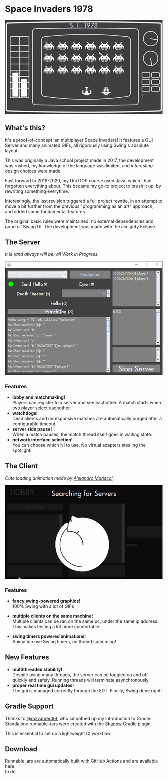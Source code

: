 # Space Invaders 1978

<p align="center">
  <img src="assets/client_gameplay.gif">
</p>

## What's this?

It's a proof-of-concept lan multiplayer Space Invaders! It features a GUI Server and many animated GIFs, all rigorously using Swing's absolute layout.

This was originally a Java school project made in 2017, the development was rushed, my knowledge of the language was limited, and *interesting* design choices were made.

Fast forward to 2019-2020, my Uni OOP course used Java, which I had forgotten everything about. This became my go-to project to brush it up, by rewriting something everytime.

Interestingly, the last revision triggered a full project rewrite, in an attempt to move a bit further from the previous "programming as an art" approach, and added some fundamental features.

The original basic rules were maintained: no external dependencies and good ol' Swing UI. The development was made with the almighty Eclipse.

## The Server

*It is (and always will be) all Work in Progress.*
<p align="center">
  <img src="assets/server.png">
</p>

### Features

* **lobby and matchmaking!**\
  Players can register to a server and see eachother. A match starts when two player select eachother.
* **watchdogs!**\
  Dead clients and unresponsive matches are automatically purged after a configurable timeout.
* **server side pause!**\
  When a match pauses, the match thread itself goes in waiting state.
* **network interface selection!**\
  You can choose which NI to use. No virtual adapters stealing the spotlight!

## The Client

*Cute loading animation made by [Alejandro Mariscal](https://dribbble.com/aljdrom).*
<p align="center">
  <img src="assets/client_loading.gif">
</p>

### Features

* **fancy swing-powered graphics!**\
  100% Swing with a lot of GIFs

* **multiple clients on the same machine!**\
  Multiple clients can be ran on the same pc, under the same ip address. This makes testing a lot more comfortable.

* **swing timers powered animations!**\
  Animation use Swing timers, no thread spamming!

## New Features

* **multithreaded stability!**\
  Despite using many threads, the server can be toggled on and off quickly and safely. Running threads will terminate asynchronously.
* **proper real time gui updates!**\
  The gui is managed correctly through the EDT. Finally, Swing done right!

## Gradle Support

Thanks to [@razvanred99](https://github.com/razvanred99), who smoothed up my introduction to Gradle.\
Standalone runnable Jars were created with the [Shadow](https://imperceptiblethoughts.com/shadow/) Gradle plugin.

This is essential to set up a lightweight CI workflow.

## Download

Runnable jars are automatically built with GitHub Actions and are available here:\
to do
